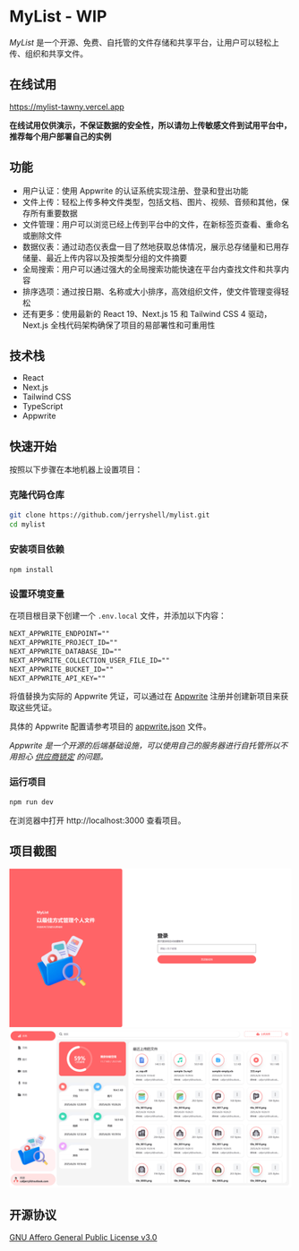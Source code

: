 # MyList - WIP

_MyList_ 是一个开源、免费、自托管的文件存储和共享平台，让用户可以轻松上传、组织和共享文件。

## 在线试用

https://mylist-tawny.vercel.app

**在线试用仅供演示，不保证数据的安全性，所以请勿上传敏感文件到试用平台中，推荐每个用户部署自己的实例**

## 功能

- 用户认证：使用 Appwrite 的认证系统实现注册、登录和登出功能
- 文件上传：轻松上传多种文件类型，包括文档、图片、视频、音频和其他，保存所有重要数据
- 文件管理：用户可以浏览已经上传到平台中的文件，在新标签页查看、重命名或删除文件
- 数据仪表：通过动态仪表盘一目了然地获取总体情况，展示总存储量和已用存储量、最近上传内容以及按类型分组的文件摘要
- 全局搜索：用户可以通过强大的全局搜索功能快速在平台内查找文件和共享内容
- 排序选项：通过按日期、名称或大小排序，高效组织文件，使文件管理变得轻松
- 还有更多：使用最新的 React 19、Next.js 15 和 Tailwind CSS 4 驱动，Next.js 全栈代码架构确保了项目的易部署性和可重用性

## 技术栈

- React
- Next.js
- Tailwind CSS
- TypeScript
- Appwrite

## 快速开始

按照以下步骤在本地机器上设置项目：

### 克隆代码仓库

```bash
git clone https://github.com/jerryshell/mylist.git
cd mylist
```

### 安装项目依赖

```bash
npm install
```

### 设置环境变量

在项目根目录下创建一个 `.env.local` 文件，并添加以下内容：

```env
NEXT_APPWRITE_ENDPOINT=""
NEXT_APPWRITE_PROJECT_ID=""
NEXT_APPWRITE_DATABASE_ID=""
NEXT_APPWRITE_COLLECTION_USER_FILE_ID=""
NEXT_APPWRITE_BUCKET_ID=""
NEXT_APPWRITE_API_KEY=""
```

将值替换为实际的 Appwrite 凭证，可以通过在 [Appwrite](https://appwrite.io) 注册并创建新项目来获取这些凭证。

具体的 Appwrite 配置请参考项目的 [appwrite.json](appwrite.json) 文件。

_Appwrite 是一个开源的后端基础设施，可以使用自己的服务器进行自托管所以不用担心 [供应商锁定](https://www.cloudflare-cn.com/learning/cloud/what-is-vendor-lock-in/) 的问题。_

### 运行项目

```bash
npm run dev
```

在浏览器中打开 http://localhost:3000 查看项目。

## 项目截图

<img src="./readme.img/1.png" width="720"/>
<img src="./readme.img/2.png" width="720"/>

## 开源协议

[GNU Affero General Public License v3.0](LICENSE)
